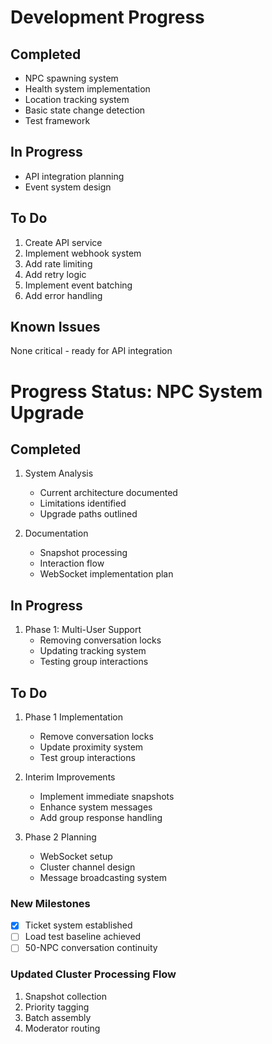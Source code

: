 # Development Progress

## Completed
- NPC spawning system
- Health system implementation
- Location tracking system
- Basic state change detection
- Test framework

## In Progress
- API integration planning
- Event system design

## To Do
1. Create API service
2. Implement webhook system
3. Add rate limiting
4. Add retry logic
5. Implement event batching
6. Add error handling

## Known Issues
None critical - ready for API integration

# Progress Status: NPC System Upgrade

## Completed
1. System Analysis
   - Current architecture documented
   - Limitations identified
   - Upgrade paths outlined

2. Documentation
   - Snapshot processing
   - Interaction flow
   - WebSocket implementation plan

## In Progress
1. Phase 1: Multi-User Support
   - Removing conversation locks
   - Updating tracking system
   - Testing group interactions

## To Do
1. Phase 1 Implementation
   - Remove conversation locks
   - Update proximity system
   - Test group interactions

2. Interim Improvements
   - Implement immediate snapshots
   - Enhance system messages
   - Add group response handling

3. Phase 2 Planning
   - WebSocket setup
   - Cluster channel design
   - Message broadcasting system

### New Milestones
- [X] Ticket system established
- [ ] Load test baseline achieved
- [ ] 50-NPC conversation continuity

### Updated Cluster Processing Flow
1. Snapshot collection
2. Priority tagging
3. Batch assembly
4. Moderator routing 
